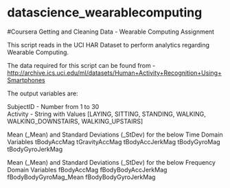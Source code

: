# datascience_wearablecomputing 
#Coursera Getting and Cleaning Data - Wearable Computing Assignment

This script reads in the UCI HAR Dataset to perform analytics regarding Wearable Computing. 

The data required for this script can be found from - http://archive.ics.uci.edu/ml/datasets/Human+Activity+Recognition+Using+Smartphones 

The output variables are:

SubjectID - Number from 1 to 30       
Activity - String with Values [LAYING, SITTING, STANDING, WALKING, WALKING_DOWNSTAIRS, WALKING_UPSTAIRS]

Mean (_Mean) and Standard Deviations (_StDev) for the below Time Domain Variables
 tBodyAccMag
 tGravityAccMag
 tBodyAccJerkMag
 tBodyGyroMag
 tBodyGyroJerkMag

Mean (_Mean) and Standard Deviations (_StDev) for the below Frequency Domain Variables
 fBodyAccMag
 fBodyBodyAccJerkMag
 fBodyBodyGyroMag_Mean
 fBodyBodyGyroJerkMag
 
